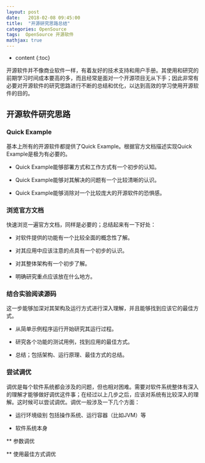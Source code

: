 ```yaml
---
layout: post
date:   2018-02-08 09:45:00
title:  "开源研究思路总结"
categories: OpenSource
tags:  OpenSource 开源软件
mathjax: true
---
```


* content
{:toc}

开源软件并不像商业软件一样，有着友好的技术支持和用户手册。其使用和研究的前期学习时间成本要高的多，而且经常是面对一个开源项目无从下手；因此非常有必要对开源软件的研究思路进行不断的总结和优化，以达到高效的学习使用开源软件的目的。






## 开源软件研究思路

### Quick Example
基本上所有的开源软件都提供了Quick Example。根据官方文档描述实现Quick Example是极为有必要的。

* Quick Example能够部署方式和工作方式有一个初步的认知。

* Quick Example能够对其解决的问题有一个比较清晰的认识。

* Quick Example能够消除对一个比较庞大的开源软件的恐惧感。

### 浏览官方文档
快速浏览一遍官方文档，同样是必要的；总结起来有一下好处：

* 对软件提供的功能有一个比较全面的概念性了解。

* 对其应用中应该注意的点具有一个初步的认识。

* 对其整体架构有一个初步了解。

* 明确研究重点应该放在什么地方。

### 结合实验阅读源码
这一步能够加深对其架构及运行方式进行深入理解，并且能够找到应该它的最佳方式。

* 从简单示例程序运行开始研究其运行过程。

* 研究各个功能的测试用例，找到应用的最佳方式。

* 总结；包括架构、运行原理、最佳方式的总结。

### 尝试调优
调优是每个软件系统都会涉及的问题，但也相对困难。需要对软件系统整体有深入的理解才能够做好调优这件事；在经过以上几步之后，应该对系统有比较深入的理解。这时候可以尝试调优。调优一般涉及一下几个方面：

* 运行环境级别
包括操作系统、运行容器（比如JVM）等

* 软件系统本身

** 参数调优

** 使用最佳方式调优